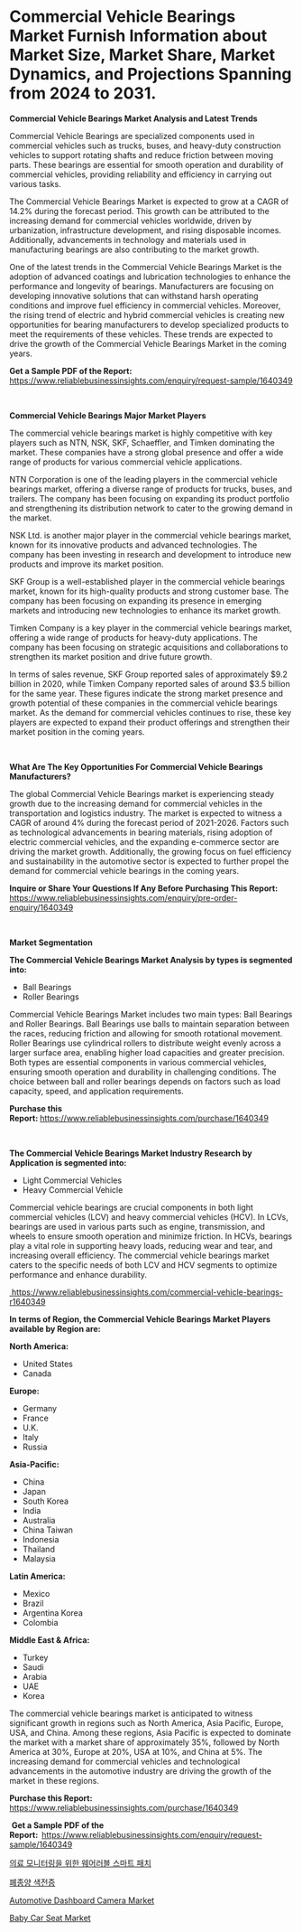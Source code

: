 <p><h1>Commercial Vehicle Bearings Market Furnish Information about Market Size, Market Share, Market Dynamics, and Projections Spanning from 2024 to 2031.</h1></p><p><strong>Commercial Vehicle Bearings Market Analysis and Latest Trends</strong></p>
<p><p>Commercial Vehicle Bearings are specialized components used in commercial vehicles such as trucks, buses, and heavy-duty construction vehicles to support rotating shafts and reduce friction between moving parts. These bearings are essential for smooth operation and durability of commercial vehicles, providing reliability and efficiency in carrying out various tasks.</p><p>The Commercial Vehicle Bearings Market is expected to grow at a CAGR of 14.2% during the forecast period. This growth can be attributed to the increasing demand for commercial vehicles worldwide, driven by urbanization, infrastructure development, and rising disposable incomes. Additionally, advancements in technology and materials used in manufacturing bearings are also contributing to the market growth.</p><p>One of the latest trends in the Commercial Vehicle Bearings Market is the adoption of advanced coatings and lubrication technologies to enhance the performance and longevity of bearings. Manufacturers are focusing on developing innovative solutions that can withstand harsh operating conditions and improve fuel efficiency in commercial vehicles. Moreover, the rising trend of electric and hybrid commercial vehicles is creating new opportunities for bearing manufacturers to develop specialized products to meet the requirements of these vehicles. These trends are expected to drive the growth of the Commercial Vehicle Bearings Market in the coming years.</p></p>
<p><strong>Get a Sample PDF of the Report:&nbsp;</strong> <a href="https://www.reliablebusinessinsights.com/enquiry/request-sample/1640349">https://www.reliablebusinessinsights.com/enquiry/request-sample/1640349</a></p>
<p>&nbsp;</p>
<p><strong>Commercial Vehicle Bearings Major Market Players</strong></p>
<p><p>The commercial vehicle bearings market is highly competitive with key players such as NTN, NSK, SKF, Schaeffler, and Timken dominating the market. These companies have a strong global presence and offer a wide range of products for various commercial vehicle applications.</p><p>NTN Corporation is one of the leading players in the commercial vehicle bearings market, offering a diverse range of products for trucks, buses, and trailers. The company has been focusing on expanding its product portfolio and strengthening its distribution network to cater to the growing demand in the market.</p><p>NSK Ltd. is another major player in the commercial vehicle bearings market, known for its innovative products and advanced technologies. The company has been investing in research and development to introduce new products and improve its market position.</p><p>SKF Group is a well-established player in the commercial vehicle bearings market, known for its high-quality products and strong customer base. The company has been focusing on expanding its presence in emerging markets and introducing new technologies to enhance its market growth.</p><p>Timken Company is a key player in the commercial vehicle bearings market, offering a wide range of products for heavy-duty applications. The company has been focusing on strategic acquisitions and collaborations to strengthen its market position and drive future growth.</p><p>In terms of sales revenue, SKF Group reported sales of approximately $9.2 billion in 2020, while Timken Company reported sales of around $3.5 billion for the same year. These figures indicate the strong market presence and growth potential of these companies in the commercial vehicle bearings market. As the demand for commercial vehicles continues to rise, these key players are expected to expand their product offerings and strengthen their market position in the coming years.</p></p>
<p>&nbsp;</p>
<p><strong>What Are The Key Opportunities For Commercial Vehicle Bearings Manufacturers?</strong></p>
<p><p>The global Commercial Vehicle Bearings market is experiencing steady growth due to the increasing demand for commercial vehicles in the transportation and logistics industry. The market is expected to witness a CAGR of around 4% during the forecast period of 2021-2026. Factors such as technological advancements in bearing materials, rising adoption of electric commercial vehicles, and the expanding e-commerce sector are driving the market growth. Additionally, the growing focus on fuel efficiency and sustainability in the automotive sector is expected to further propel the demand for commercial vehicle bearings in the coming years.</p></p>
<p><strong>Inquire or Share Your Questions If Any Before Purchasing This Report:</strong> <a href="https://www.reliablebusinessinsights.com/enquiry/pre-order-enquiry/1640349">https://www.reliablebusinessinsights.com/enquiry/pre-order-enquiry/1640349</a></p>
<p>&nbsp;</p>
<p><strong>Market Segmentation</strong></p>
<p><strong>The Commercial Vehicle Bearings Market Analysis by types is segmented into:</strong></p>
<p><ul><li>Ball Bearings</li><li>Roller Bearings</li></ul></p>
<p><p>Commercial Vehicle Bearings Market includes two main types: Ball Bearings and Roller Bearings. Ball Bearings use balls to maintain separation between the races, reducing friction and allowing for smooth rotational movement. Roller Bearings use cylindrical rollers to distribute weight evenly across a larger surface area, enabling higher load capacities and greater precision. Both types are essential components in various commercial vehicles, ensuring smooth operation and durability in challenging conditions. The choice between ball and roller bearings depends on factors such as load capacity, speed, and application requirements.</p></p>
<p><strong>Purchase this Report:&nbsp;</strong><a href="https://www.reliablebusinessinsights.com/purchase/1640349">https://www.reliablebusinessinsights.com/purchase/1640349</a></p>
<p>&nbsp;</p>
<p><strong>The Commercial Vehicle Bearings Market Industry Research by Application is segmented into:</strong></p>
<p><ul><li>Light Commercial Vehicles</li><li>Heavy Commercial Vehicle</li></ul></p>
<p><p>Commercial vehicle bearings are crucial components in both light commercial vehicles (LCV) and heavy commercial vehicles (HCV). In LCVs, bearings are used in various parts such as engine, transmission, and wheels to ensure smooth operation and minimize friction. In HCVs, bearings play a vital role in supporting heavy loads, reducing wear and tear, and increasing overall efficiency. The commercial vehicle bearings market caters to the specific needs of both LCV and HCV segments to optimize performance and enhance durability.</p></p>
<p><a href="https://www.reliablebusinessinsights.com/commercial-vehicle-bearings-r1640349">&nbsp;https://www.reliablebusinessinsights.com/commercial-vehicle-bearings-r1640349</a></p>
<p><strong>In terms of Region, the Commercial Vehicle Bearings Market Players available by Region are:</strong></p>
<p>
    <p> <strong> North America: </strong>
        <ul>
            <li>United States</li>
            <li>Canada</li>
        </ul>
        </p> 
    <p> <strong> Europe: </strong>
        <ul>
            <li>Germany</li>
            <li>France</li>
            <li>U.K.</li>
            <li>Italy</li>
            <li>Russia</li>
        </ul>
        </p> 
    <p> <strong> Asia-Pacific: </strong>
        <ul>
            <li>China</li>
            <li>Japan</li>
            <li>South Korea</li>
            <li>India</li>
            <li>Australia</li>
            <li>China Taiwan</li>
            <li>Indonesia</li>
            <li>Thailand</li>
            <li>Malaysia</li>
        </ul>
        </p> 
    <p> <strong> Latin America: </strong>
        <ul>
            <li>Mexico</li>
            <li>Brazil</li>
            <li>Argentina Korea</li>
            <li>Colombia</li>
        </ul>
        </p> 
    <p> <strong> Middle East & Africa: </strong>
        <ul>
            <li>Turkey</li>
            <li>Saudi</li>
            <li>Arabia</li>
            <li>UAE</li>
            <li>Korea</li>
        </ul>
    </p>
    </p>
<p><p>The commercial vehicle bearings market is anticipated to witness significant growth in regions such as North America, Asia Pacific, Europe, USA, and China. Among these regions, Asia Pacific is expected to dominate the market with a market share of approximately 35%, followed by North America at 30%, Europe at 20%, USA at 10%, and China at 5%. The increasing demand for commercial vehicles and technological advancements in the automotive industry are driving the growth of the market in these regions.</p></p>
<p><strong>Purchase this Report: </strong><a href="https://www.reliablebusinessinsights.com/purchase/1640349">https://www.reliablebusinessinsights.com/purchase/1640349</a></p>
<p>&nbsp;<strong>Get a Sample PDF of the Report:&nbsp;&nbsp;</strong><a href="https://www.reliablebusinessinsights.com/enquiry/request-sample/1640349">https://www.reliablebusinessinsights.com/enquiry/request-sample/1640349</a></p>
<p><strong></strong></p>
<p><p><a href="https://github.com/konokaryan/Market-Research-Report-List-1/blob/main/9432396114664.md">의료 모니터링을 위한 웨어러블 스마트 패치</a></p><p><a href="https://github.com/mithunmistry2258/Market-Research-Report-List-1/blob/main/6716942114663.md">폐종양 색전증</a></p><p><a href="https://github.com/gikababa4/Market-Research-Report-List-1/blob/main/automotive-dashboard-camera-market.md">Automotive Dashboard Camera Market</a></p><p><a href="https://github.com/mabutironaldo/Market-Research-Report-List-5/blob/main/baby-car-seat-market.md">Baby Car Seat Market</a></p></p>